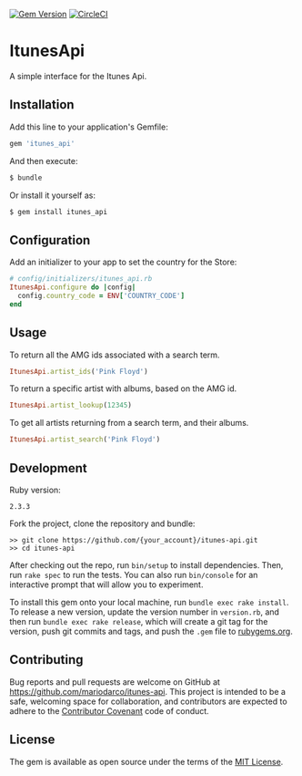 [![Gem Version](https://badge.fury.io/rb/itunes_api.svg)](https://badge.fury.io/rb/itunes_api) [![CircleCI](https://circleci.com/gh/mariodarco/itunes-api/tree/master.svg?style=shield)](https://circleci.com/gh/mariodarco/itunes-api/tree/master)


# ItunesApi

A simple interface for the Itunes Api.

## Installation

Add this line to your application's Gemfile:

```ruby
gem 'itunes_api'
```

And then execute:

```ruby
$ bundle
```

Or install it yourself as:

```ruby
$ gem install itunes_api
```

## Configuration

Add an initializer to your app to set the country for the Store:
```ruby
# config/initializers/itunes_api.rb
ItunesApi.configure do |config|
  config.country_code = ENV['COUNTRY_CODE']
end
```

## Usage

To return all the AMG ids associated with a search term.
```ruby
ItunesApi.artist_ids('Pink Floyd')
```

To return a specific artist with albums, based on the AMG id.
```ruby
ItunesApi.artist_lookup(12345)
```

To get all artists returning from a search term, and their albums.
```ruby
ItunesApi.artist_search('Pink Floyd')
```

## Development

Ruby version:
```
2.3.3
```

Fork the project, clone the repository and bundle:
```
>> git clone https://github.com/{your_account}/itunes-api.git
>> cd itunes-api
```

After checking out the repo, run `bin/setup` to install dependencies. Then, run `rake spec` to run the tests. You can also run `bin/console` for an interactive prompt that will allow you to experiment.

To install this gem onto your local machine, run `bundle exec rake install`. To release a new version, update the version number in `version.rb`, and then run `bundle exec rake release`, which will create a git tag for the version, push git commits and tags, and push the `.gem` file to [rubygems.org](https://rubygems.org).

## Contributing

Bug reports and pull requests are welcome on GitHub at https://github.com/mariodarco/itunes-api. This project is intended to be a safe, welcoming space for collaboration, and contributors are expected to adhere to the [Contributor Covenant](http://contributor-covenant.org) code of conduct.

## License

The gem is available as open source under the terms of the [MIT License](http://opensource.org/licenses/MIT).
